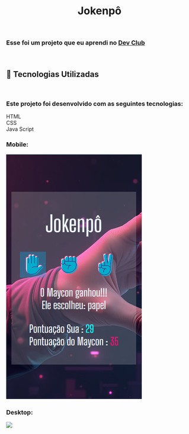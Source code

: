 <h1 align="center">Jokenpô</h1>
<br>
<h3> Esse foi um projeto que eu aprendi no <a href="https://www.devclub.com.br">Dev Club</a></h3>
<br>
<h2>🚀 Tecnologias Utilizadas</h2>
<br>
<h3>Este projeto foi desenvolvido com as seguintes tecnologias: </h3>

HTML
<br>
CSS
<br>
Java Script


<h3>Mobile:</h3>
<img src="img/mobile.png">

<h3>Desktop: </h3>
<img src="[img/Desktop.png](https://github.com/Mayconcezar7/jokenpo/blob/main/img/desktop.png)">
